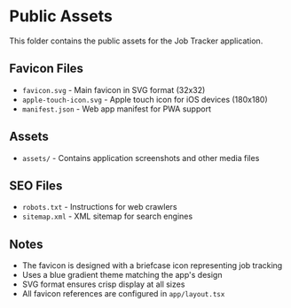 # Public Assets

This folder contains the public assets for the Job Tracker application.

## Favicon Files

- `favicon.svg` - Main favicon in SVG format (32x32)
- `apple-touch-icon.svg` - Apple touch icon for iOS devices (180x180)
- `manifest.json` - Web app manifest for PWA support

## Assets

- `assets/` - Contains application screenshots and other media files

## SEO Files

- `robots.txt` - Instructions for web crawlers
- `sitemap.xml` - XML sitemap for search engines

## Notes

- The favicon is designed with a briefcase icon representing job tracking
- Uses a blue gradient theme matching the app's design
- SVG format ensures crisp display at all sizes
- All favicon references are configured in `app/layout.tsx`
